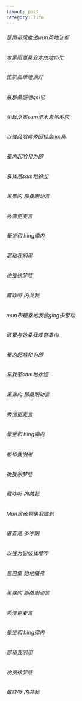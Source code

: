 ```yaml
---
layout: post
category: life
---
```



###### 瑟雨带风撒透wun风地该都
###### 木黑雨啬桑安木故地仰忙
###### 忙航孤单地满灯
###### 系那桑感地gei忆
###### 坐起泛黑sam里木素地系您
###### 以往品哈弗秀因挂坐lim桑
###### 晕内起哈和为即
###### 系我葱sam地徐涩
###### 
###### 黑弗内 那桑眼动言
###### 秀僧更麦言
###### 晕坐和 hing弗内
###### 那和我明用
###### 挽搜徐梦哇
###### 藏昨听 内共我
###### 
###### mun带理桑地我曾ging多葱动
###### 破晕与她桑我难有集由
###### 晕内起哈和为即
###### 系我葱sam地徐涩
###### 
###### 黑弗内 那桑眼动言
###### 秀僧更麦言
###### 晕坐和 hing弗内
###### 那和我明用
###### 挽搜徐梦哇
###### 藏昨听 内共我
###### 
###### Mun蛮夜勒集我独航
###### 催去荡 多冰朗
###### 以往为留级我增咋
###### 葱巴集 她地痛弗
###### 
###### 黑弗内 那桑眼动言
###### 秀僧更麦言
###### 晕坐和 hing弗内
###### 那和我明用
###### 挽搜徐梦哇
###### 藏昨听 内共我